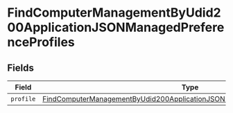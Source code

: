# FindComputerManagementByUdid200ApplicationJSONManagedPreferenceProfiles


## Fields

| Field                                                                                                                                                                                       | Type                                                                                                                                                                                        | Required                                                                                                                                                                                    | Description                                                                                                                                                                                 |
| ------------------------------------------------------------------------------------------------------------------------------------------------------------------------------------------- | ------------------------------------------------------------------------------------------------------------------------------------------------------------------------------------------- | ------------------------------------------------------------------------------------------------------------------------------------------------------------------------------------------- | ------------------------------------------------------------------------------------------------------------------------------------------------------------------------------------------- |
| `profile`                                                                                                                                                                                   | [FindComputerManagementByUdid200ApplicationJSONManagedPreferenceProfilesProfile](../../models/operations/findcomputermanagementbyudid200applicationjsonmanagedpreferenceprofilesprofile.md) | :heavy_minus_sign:                                                                                                                                                                          | N/A                                                                                                                                                                                         |